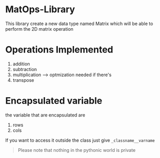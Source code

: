 # MatOps-Library
This library create a new data type named Matrix which will be able to perform the 2D matrix operation

# Operations Implemented
1. addition
2. subtraction
3. multiplication --> optmization needed if there's
4. transpose

# Encapsulated variable
the variable that are encapsulated are
1. rows
2. cols

If you want to access it outside the class just give 
``_classname__varname``

>Please note that nothing in the pythonic world is private 